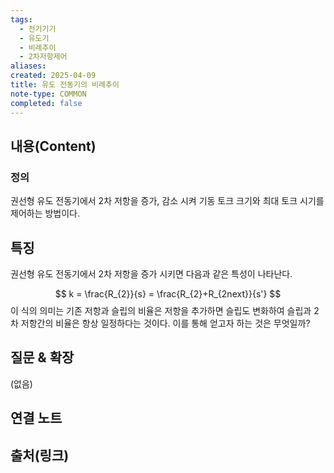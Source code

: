 ```yaml
---
tags:
  - 전기기기
  - 유도기
  - 비례추이
  - 2차저항제어
aliases: 
created: 2025-04-09
title: 유도 전동기의 비례추이
note-type: COMMON
completed: false
---
```


## 내용(Content)

### 정의

권선형 유도 전동기에서 2차 저항을 증가, 감소 시켜 기동 토크 크기와 최대 토크 시기를 제어하는 방법이다.

## 특징

권선형 유도 전동기에서 2차 저항을 증가 시키면  다음과 같은 특성이 나타난다.

$$
k = \frac{R_{2}}{s} = \frac{R_{2}+R_{2next}}{s'}
$$
이 식의 의미는 기존 저항과 슬립의 비율은 저항을 추가하면 슬립도 변화하여 슬립과 2차 저항간의 비율은 항상 일정하다는 것이다. 이를 통해 얻고자 하는 것은 무엇일까?


## 질문 & 확장

(없음)

## 연결 노트

## 출처(링크)

